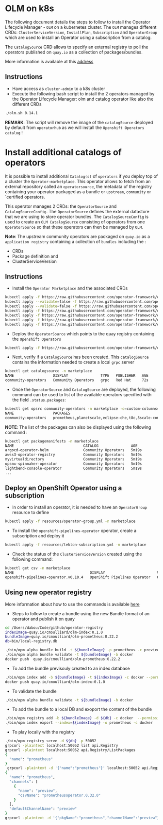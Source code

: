 # OLM on k8s

The following document details the steps to follow to install the Operator Lifecycle Manager - `OLM` on a kubernetes cluster. 
The `OLM` manages different CRDs: `ClusterServiceVersion`, `InstallPlan`, `Subscription` and `OperatorGroup` which are used
to install an Operator using a subscription from a catalog.

The `CatalogSource` CRD allows to specify an external registry to poll the operators published on `quay.io` as a collection of packages/bundles.

More information is available at this [address](https://github.com/operator-framework/community-operators/blob/master/docs/testing-operators.md#testing-operator-deployment-on-kubernetes)

## Instructions

- Have access as `cluster-admin` to a k8s cluster
- Execute the following bash script to install the 2 operators managed by the Operator Lifecycle Manager: olm and catalog operator like also the different CRDs
```bash
./olm.sh 0.14.1
```
**REMARK**: The script will remove the image of the `catalogSource` deployed by default from `operatorhub` as we will install the `Openshift Operators catalog` !

# Install additional catalogs of operators

It is possible to install additional `Catalog(s)` of `operators` if you deploy top of a cluster the `Operator-marketplace`. This operator allows to fetch from an external repository
called an `operatorsource`, the metadata of the registry containing your operator packaged as a bundle or `upstream`, `community` or `certified operators.

This operator manages 2 CRDs: the `OperatorSource` and `CatalogSourceConfig`. The `OperatorSource` defines the external datastore that we are using to store operator bundles.
The `CatalogSourceConfig` is used to create an `OLM CatalogSource` consisting of operators from one `OperatorSource` so that these operators can then be managed by `OLM`.

**Note**: The upstream community operators are packaged on `quay.io` as a `application registry` containing a collection of `bundles` including the :
- CRDs
- Package definition and 
- ClusterServiceVersion
  
## Instructions

- Install the `Operator Marketplace` and the associated CRDs
```bash
kubectl apply -f https://raw.githubusercontent.com/operator-framework/operator-marketplace/master/deploy/upstream/01_namespace.yaml
kubectl apply --validate=false -f https://raw.githubusercontent.com/operator-framework/operator-marketplace/master/deploy/upstream/02_catalogsourceconfig.crd.yaml
kubectl apply --validate=false -f https://raw.githubusercontent.com/operator-framework/operator-marketplace/master/deploy/upstream/03_operatorsource.crd.yaml
kubectl apply -f https://raw.githubusercontent.com/operator-framework/operator-marketplace/master/deploy/upstream/04_service_account.yaml
kubectl apply -f https://raw.githubusercontent.com/operator-framework/operator-marketplace/master/deploy/upstream/05_role.yaml
kubectl apply -f https://raw.githubusercontent.com/operator-framework/operator-marketplace/master/deploy/upstream/06_role_binding.yaml
kubectl apply -f https://raw.githubusercontent.com/operator-framework/operator-marketplace/master/deploy/upstream/08_operator.yaml
```

- Deploy the `OperatorSource` which points to the quay registry containing the `Openshift Operators`
```bash
kubectl apply -f https://raw.githubusercontent.com/operator-framework/operator-marketplace/master/deploy/examples/community.operatorsource.cr.yaml -n marketplace
```

- Next, verify if a `CatalogSource` has been created. This `catalogSource` contains the information needed to create a local `grpc` server 
```bash
kubectl get catalogsource -n marketplace        
NAME                  DISPLAY               TYPE   PUBLISHER   AGE
community-operators   Community Operators   grpc   Red Hat     72s
```

- Once the `OperatorSource` and `CatalogSource` are deployed, the following command can be used to list of the available operators specified with the field `.status.packages`:
```bash
kubectl get opsrc community-operators -n marketplace -o=custom-columns=NAME:.metadata.name,PACKAGES:.status.packages
NAME                  PACKAGES
community-operators   prometheus,planetscale,eclipse-che,t8c,3scale-community-operator,halkyon,submariner,keycloak-operator,api-operator,descheduler,spark-gcp,infinispan,opendatahub-operator,radanalytics-spark,argocd-operator-helm,myvirtualdirectory,openshift-pipelines-operator,kubeturbo,teiid,quay,ibm-spectrum-scale-csi-operator,special-resource-operator,postgresql,strimzi-kafka-operator,microcks,hazelcast-enterprise,kogito-operator,triggermesh,maistraoperator,lib-bucket-provisioner,ripsaw,esindex-operator,hawtio-operator,postgresql-operator-dev4devs-com,smartgateway-operator,resource-locker-operator,metering,opsmx-spinnaker-operator,knative-kafka-operator,composable-operator,etcd,cockroachdb,codeready-toolchain-operator,neuvector-community-operator,knative-eventing-operator,grafana-operator,kubefed,container-security-operator,multicloud-operators-subscription,apicast-community-operator,seldon-operator,open-liberty,akka-cluster-operator,iot-simulator,lightbend-console-operator,nexus-operator-hub,jenkins-operator,cert-utils-operator,syndesis,kiali,service-binding-operator,hyperfoil-bundle,must-gather-operator,twistlock,enmasse,jaeger,camel-k,node-problem-detector,knative-camel-operator,ibmcloud-operator,openebs,kubestone,traefikee-operator,aqua,spinnaker-operator,atlasmap-operator,apicurito,namespace-configuration-operator,federation,federatorai,microsegmentation-operator,awss3-operator-registry,event-streams-topic,ember-csi-operator
```
**NOTE**: The list of the packages can also be displayed using the following command : 
```bash
kubectl get packagemanifests -n marketplace
NAME                                CATALOG               AGE
argocd-operator-helm                Community Operators   5m19s
awss3-operator-registry             Community Operators   5m19s
myvirtualdirectory                  Community Operators   5m19s
opsmx-spinnaker-operator            Community Operators   5m19s
lightbend-console-operator          Community Operators   5m19s
...
```

## Deploy an OpenShift Operator using a subscription

- In order to install an operator, it is needed to have an `OperatorGroup` resource to define
```bash
kubectl apply -f resources/operator-group.yml -n marketplace
```

- To install the `openshift-pipelines-operator` operator, create a subscription and deploy it
```bash
kubectl apply -f resources/tekton-subscription.yml -n marketplace
```

- Check the status of the `ClusterServiceVersion` created using the following command:
```bash
kubectl get csv -n marketplace
NAME                                   DISPLAY                        VERSION   REPLACES   PHASE
openshift-pipelines-operator.v0.10.4   OpenShift Pipelines Operator   0.10.4               Installing
```

## Using new operator registry

More information about how to use the commands is available [here](https://github.com/operator-framework/operator-registry/tree/master/docs/design)

- Steps to follow to create a bundle using the new Bundle format of an operator and publish it on quay
```bash
cd /Users/dabou/Code/github/operator-registry
indexImage=quay.io/cmoulliard/olm-index:0.1.0
bundleImage=quay.io/cmoulliard/olm-prometheus:0.22.2
db=bin/local-registry.db

./bin/opm alpha bundle build -t ${bundleImage} -p prometheus -c preview -e preview -d bin/manifests/prometheus/
./bin/opm alpha bundle validate -t ${bundleImage} -b docker
docker push  quay.io/cmoulliard/olm-prometheus:0.22.2
```

- To add the bundle previsouly created to an index database
```bash
./bin/opm index add -b ${bundleImage} -t ${indexImage} -c docker --permissive
docker push quay.io/cmoulliard/olm-index:0.1.0
```

- To validate the bundle
```bash
./bin/opm alpha bundle validate -t ${bundleImage} -b docker
```
- To add the bundle to a local DB and exoport the content of the bundle
```bash
./bin/opm registry add -b ${bundleImage} -d ${db} -c docker  --permissive
./bin/opm index export --index=${indexImage} -o prometheus -c docker
```

- To play locally with the registry
```bash
./bin/opm registry serve -d ${db} -p 50052
grpcurl -plaintext localhost:50052 list api.Registry
grpcurl -plaintext localhost:50052 api.Registry/ListPackages
{
  "name": "prometheus"
}
 grpcurl -plaintext -d '{"name":"prometheus"}' localhost:50052 api.Registry/GetPackage
{
  "name": "prometheus",
  "channels": [
    {
      "name": "preview",
      "csvName": "prometheusoperator.0.32.0"
    }
  ],
  "defaultChannelName": "preview"
}
grpcurl -plaintext -d '{"pkgName":"prometheus","channelName":"preview"}' localhost:50052 api.Registry/GetBundleForChannel > result.json
```